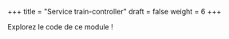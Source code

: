 +++
title = "Service train-controller"
draft = false
weight = 6
+++

Explorez le code de ce module !